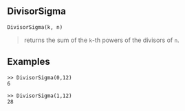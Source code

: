 ## DivisorSigma

```
DivisorSigma(k, n)
```

>  returns the sum of the `k`-th powers of the divisors of `n`.

## Examples

```
>> DivisorSigma(0,12)
6

>> DivisorSigma(1,12)
28
```